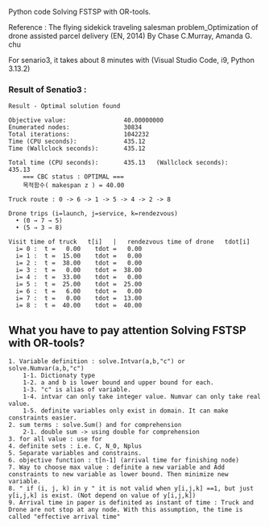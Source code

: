 Python code Solving FSTSP with OR-tools. 

Reference : The flying sidekick traveling salesman problem_Optimization of drone assisted parcel delivery (EN, 2014) By Chase C.Murray, Amanda G. chu

For senario3, it takes about 8 minutes with (Visual Studio Code, i9, Python 3.13.2)


### Result of Senatio3 :

    Result - Optimal solution found

    Objective value:                40.00000000
    Enumerated nodes:               30834
    Total iterations:               1042232
    Time (CPU seconds):             435.12
    Time (Wallclock seconds):       435.12
    
    Total time (CPU seconds):       435.13   (Wallclock seconds):       435.13
        === CBC status : OPTIMAL ===
        목적함수( makespan z ) = 40.00
    
    Truck route : 0 -> 6 -> 1 -> 5 -> 4 -> 2 -> 8
    
    Drone trips (i=launch, j=service, k=rendezvous)
      • (0 → 7 → 5)
      • (5 → 3 → 8)
    
    Visit time of truck   t[i]   |   rendezvous time of drone   tdot[i]
      i= 0 :  t =   0.00    tdot =   0.00
      i= 1 :  t =  15.00    tdot =   0.00
      i= 2 :  t =  38.00    tdot =   0.00
      i= 3 :  t =   0.00    tdot =  38.00
      i= 4 :  t =  33.00    tdot =   0.00
      i= 5 :  t =  25.00    tdot =  25.00
      i= 6 :  t =   6.00    tdot =   0.00
      i= 7 :  t =   0.00    tdot =  13.00
      i= 8 :  t =  40.00    tdot =  40.00

## What you have to pay attention Solving FSTSP with OR-tools?
    
    1. Variable definition : solve.Intvar(a,b,"c") or solve.Numvar(a,b,"c")
        1-1. Dictionaty type
        1-2. a and b is lower bound and upper bound for each.
        1-3. "c" is alias of variable.
        1-4. intvar can only take integer value. Numvar can only take real value.
        1-5. definite variables only exist in domain. It can make constraints easier.
    2. sum terms : solve.Sum() and for comprehension
        2-1. double sum -> using double for comprehension
    3. for all value : use for
    4. definite sets : i.e. C, N_0, Nplus
    5. Separate variables and constrains.
    6. objective function : t[n-1] (arrival time for finishing node)
    7. Way to choose max value : definite a new variable and Add constraints to new variable as lower bound. Then minimize new variable.
    8. " if (i, j, k) in y " it is not valid when y[i,j,k] ==1, but just y[i,j,k] is exist. (Not depend on value of y[i,j,k])
    9. Arrival time in paper is definited as instant of time : Truck and Drone are not stop at any node. With this assumption, the time is called "effective arrival time"
    
    
    
    
    
